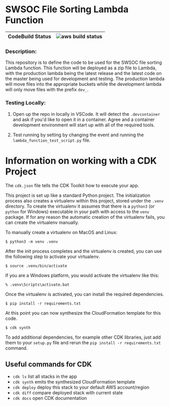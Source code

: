 # SWSOC File Sorting Lambda Function

| **CodeBuild Status** |![aws build status](https://codebuild.us-east-2.amazonaws.com/badges?uuid=eyJlbmNyeXB0ZWREYXRhIjoicHZ1QzFORFRUSlhYWmt1dk44VU9vZWd5MTBnNEpCWXNhekJXcEtKazlUM0FRVE5Ua3Jyc2h5clpkamN2TEhVZ0t0V205M1ZONC9VaVpycE1nc3VPVGJrPSIsIml2UGFyYW1ldGVyU3BlYyI6Ik5YOXdQMU1YNm9WdDRQOTEiLCJtYXRlcmlhbFNldFNlcmlhbCI6MX0%3D&branch=main)|
|-|-|

### **Description**:
This repository is to define the code to be used for the SWSOC file sorting Lambda function. This function will be deployed as a zip file to Lambda, with the production lambda being the latest release and the latest code on the master being used for development and testing. The production lambda will move files into the appropriate buckets while the development lambda will only move files with the prefix `dev_`. 

### **Testing Locally**:
1. Open up the repo in locally in VSCode. It will detect the `.devcontainer` and ask if you'd like to open it in a container. Agree and a container development environment will start up with all of the required tools. 

2. Test running by setting by changing the event and running the `lambda_function_test_script.py` file.

# Information on working with a CDK Project

The `cdk.json` file tells the CDK Toolkit how to execute your app.

This project is set up like a standard Python project.  The initialization
process also creates a virtualenv within this project, stored under the `.venv`
directory.  To create the virtualenv it assumes that there is a `python3`
(or `python` for Windows) executable in your path with access to the `venv`
package. If for any reason the automatic creation of the virtualenv fails,
you can create the virtualenv manually.

To manually create a virtualenv on MacOS and Linux:

```
$ python3 -m venv .venv
```

After the init process completes and the virtualenv is created, you can use the following
step to activate your virtualenv.

```
$ source .venv/bin/activate
```

If you are a Windows platform, you would activate the virtualenv like this:

```
% .venv\Scripts\activate.bat
```

Once the virtualenv is activated, you can install the required dependencies.

```
$ pip install -r requirements.txt
```

At this point you can now synthesize the CloudFormation template for this code.

```
$ cdk synth
```

To add additional dependencies, for example other CDK libraries, just add
them to your `setup.py` file and rerun the `pip install -r requirements.txt`
command.

## Useful commands for CDK

 * `cdk ls`          list all stacks in the app
 * `cdk synth`       emits the synthesized CloudFormation template
 * `cdk deploy`      deploy this stack to your default AWS account/region
 * `cdk diff`        compare deployed stack with current state
 * `cdk docs`        open CDK documentation